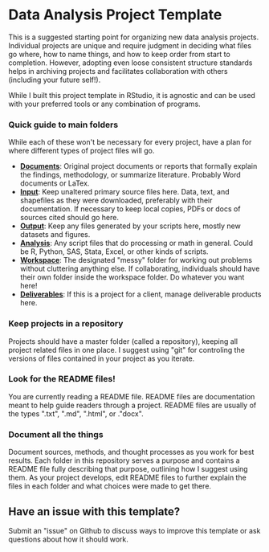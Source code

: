 # Data Analysis Project Template

This is a suggested starting point for organizing new data analysis projects. Individual projects are unique and require judgment in deciding what files go where, how to name things, and how to keep order from start to completion. However, adopting even loose consistent structure standards helps in archiving projects and facilitates collaboration with others (including your future self!).

While I built this project template in RStudio, it is agnostic and can be used with your preferred tools or any combination of programs.

### Quick guide to main folders

While each of these won't be necessary for every project, have a plan for where different types of project files will go.

* [**Documents**](documents/README.html): Original project documents or reports that formally explain the findings, methodology, or summarize literature. Probably Word documents or LaTex.
* [**Input**](input/README.html): Keep unaltered primary source files here. Data, text, and shapefiles as they were downloaded, preferably with their documentation. If necessary to keep local copies, PDFs or docs of sources cited should go here.
* [**Output**](output/README.html): Keep any files generated by your scripts here, mostly new datasets and figures.
* [**Analysis**](analysis/README.html): Any script files that do processing or math in general. Could be R, Python, SAS, Stata, Excel, or other kinds of scripts.
* [**Workspace**](workspace/README.html): The designated "messy" folder for working out problems without cluttering anything else. If collaborating, individuals should have their own folder inside the workspace folder. Do whatever you want here!
* [**Deliverables**](deliverables/README.html): If this is a project for a client, manage deliverable products here.

### Keep projects in a repository
Projects should have a master folder (called a repository), keeping all project related files in one place. I suggest using "git" for controling the versions of files contained in your project as you iterate.

### Look for the README files!
You are currently reading a README file. README files are documentation meant to help guide readers through a project. README files are usually of the types ".txt", ".md", ".html", or ."docx".

### Document all the things
Document sources, methods, and thought processes as you work for best results. Each folder in this repository serves a purpose and contains a README file fully describing that purpose, outlining how I suggest using them. As your project develops, edit README files to further explain the files in each folder and what choices were made to get there.

## Have an issue with this template?

Submit an "issue" on Github to discuss ways to improve this template or ask questions about how it should work.